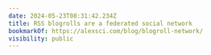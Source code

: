```yaml
---
date: 2024-05-23T08:31:42.234Z
title: RSS blogrolls are a federated social network
bookmarkOf: https://alexsci.com/blog/blogroll-network/
visibility: public
---
```

